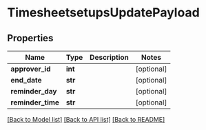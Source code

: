 # TimesheetsetupsUpdatePayload

## Properties

Name | Type | Description | Notes
------------ | ------------- | ------------- | -------------
**approver_id** | **int** |  | [optional] 
**end_date** | **str** |  | [optional] 
**reminder_day** | **str** |  | [optional] 
**reminder_time** | **str** |  | [optional] 

[[Back to Model list]](../README.md#documentation-for-models) [[Back to API list]](../README.md#documentation-for-api-endpoints) [[Back to README]](../README.md)


